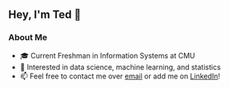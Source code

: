 ## Hey, I'm Ted 👋 ##
### About Me ###
- 🎓 Current Freshman in Information Systems at CMU
- 👀 Interested in data science, machine learning, and statistics
- 📫 Feel free to contact me over [email](mailto:tgershon@andrew.cmu.edu) or add me on [LinkedIn](https://www.linkedin.com/in/ted-gershon-112a84292/)!
  
<!---
tedgershon/tedgershon is a ✨ special ✨ repository because its `README.md` (this file) appears on your GitHub profile.
You can click the Preview link to take a look at your changes.
- 🌱 Learning about data analytics with python libraries, C, and machine learning with TensorFlow
- 💞️ I’m looking to collaborate on creating an app that predicts tennis roster success using a universal algorithm called UTR (myutr.com)
https://docs.github.com/en/get-started/writing-on-github/getting-started-with-writing-and-formatting-on-github/basic-writing-and-formatting-syntax, https://github.com/gramliu
--->
